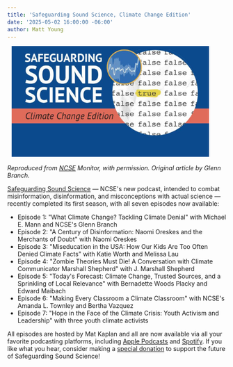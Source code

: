 ```yaml
---
title: 'Safeguarding Sound Science, Climate Change Edition'
date: '2025-05-02 16:00:00 -06:00'
author: Matt Young
---
```


<figure class="on-the-left-side" style="margin-top: 10px; margin-right: 40px; margin-bottom: 10px; margin-left: 10px;">
<img src="/uploads/2025/Sound_Science_600.jpg" alt=""/>
<figcaption>
</figcaption>
</figure> 
<p><i>Reproduced from <a href="https://ncse.ngo/">NCSE</a> Monitor, with permission. Original article by Glenn Branch.</i></p>

<a href="https://ncse.ngo/safeguarding-sound-science">Safeguarding Sound Science</a> — NCSE's new podcast, intended to combat misinformation, disinformation, and misconceptions with actual science — recently completed its first season, with all seven episodes now available:
<ul>
<li>Episode 1: "What Climate Change? Tackling Climate Denial" with Michael E. Mann and NCSE's Glenn Branch</li>
<li>Episode 2: "A Century of Disinformation: Naomi Oreskes and the Merchants of Doubt" with Naomi Oreskes</li>
<li>Episode 3: "Miseducation in the USA: How Our Kids Are Too Often Denied Climate Facts" with Katie Worth and Melissa Lau</li>
<li>Episode 4: "Zombie Theories Must Die! A Conversation with Climate Communicator Marshall Shepherd" with J. Marshall Shepherd</li>
<li>Episode 5: "Today's Forecast: Climate Change, Trusted Sources, and a Sprinkling of Local Relevance" with Bernadette Woods Placky and Edward Maibach</li>
<li>Episode 6: "Making Every Classroom a Climate Classroom" with NCSE's Amanda L. Townley and Bertha Vazquez</li>
<li>Episode 7: "Hope in the Face of the Climate Crisis: Youth Activism and Leadership" with three youth climate activists</li></ul>

<p>All episodes are hosted by Mat Kaplan and all are now available via all your favorite podcasting platforms, including <a href="https://podcasts.apple.com/us/podcast/safeguarding-sound-science/id1797165552">Apple Podcasts</a> and <a href="https://open.spotify.com/search/safeguarding%20sound%20science/podcastAndEpisodes">Spotify</a>. If you like what you hear, consider making a <a href="https://ncse.ngo/sound-science-podcast">special donation</a> to support the future of Safeguarding Sound Science!</p>
